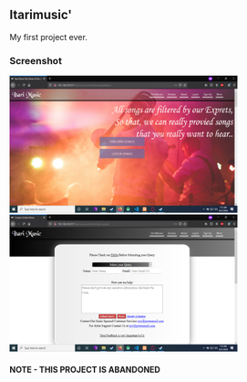 ## Itarimusic'
My first project ever.
### Screenshot
<img src="https://raw.githubusercontent.com/LUCIF680/Itarimusic/master/Screenshot%20(80).png" width="400" height="240">
<img src="https://raw.githubusercontent.com/LUCIF680/Itarimusic/master/Screenshot%20(81).png" width="400" height="240">

#### NOTE - THIS PROJECT IS ABANDONED  
